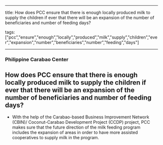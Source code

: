 
---

title: How does PCC ensure that there is enough locally produced milk to supply the children if ever that there will be an expansion of the number of beneficiaries and number of feeding days?

tags: ["pcc","ensure","enough","locally","produced","milk","supply","children","ever","expansion","number","beneficiaries","number","feeding","days"]

---

### Philippine Carabao Center

## How does PCC ensure that there is enough locally produced milk to supply the children if ever that there will be an expansion of the number of beneficiaries and number of feeding days?


 - With the help of the Carabao-based Business Improvement Network (CBIN)/ Coconut-Carabao Development Project (CCDP) project, PCC makes sure that the future direction of the milk feeding program includes the expansion of areas in order to have more assisted cooperatives to supply milk in the program.
